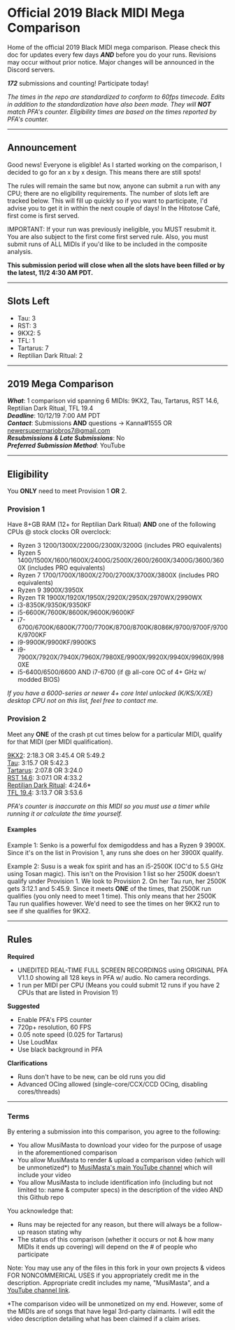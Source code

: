 # Official 2019 Black MIDI Mega Comparison
Home of the official 2019 Black MIDI mega comparison. Please check this doc for updates every few days ***AND*** before you do your runs. Revisions may occur without prior notice. Major changes will be announced in the Discord servers.

***172*** submissions and counting! Participate today!

*The times in the repo are standardized to conform to 60fps timecode. Edits in addition to the standardization have also been made. They will **NOT** match PFA's counter. Eligibility times are based on the times reported by PFA's counter.*

---
## Announcement

Good news! Everyone is eligible! As I started working on the comparison, I decided to go for an x by x design. This means there are still spots!

The rules will remain the same but now, anyone can submit a run with any CPU; there are no eligibility requirements. The number of slots left are tracked below. This will fill up quickly so if you want to participate, I'd advise you to get it in within the next couple of days! In the Hitotose Café, first come is first served.

IMPORTANT: If your run was previously ineligible, you MUST resubmit it. You are also subject to the first come first served rule. Also, you must submit runs of ALL MIDIs if you'd like to be included in the composite analysis.

**This submission period will close when all the slots have been filled or by the latest, 11/2 4:30 AM PDT.**

---
## Slots Left
- Tau: 3
- RST: 3
- 9KX2: 5
- TFL: 1
- Tartarus: 7
- Reptilian Dark Ritual: 2

---
## 2019 Mega Comparison
***What***: 1 comparison vid spanning 6 MIDIs: 9KX2, Tau, Tartarus, RST 14.6, Reptilian Dark Ritual, TFL 19.4 <br>
***Deadline***: 10/12/19 7:00 AM PDT <br>
***Contact***: Submissions **AND** questions -> Kanna#1555 OR newersupermariobros7@gmail.com <br>
***Resubmissions & Late Submissions***: No <br>
***Preferred Submission Method***: YouTube <br>

---
## Eligibility
You **ONLY** need to meet Provision 1 **OR** 2.

### Provision 1
Have 8+GB RAM (12+ for Reptilian Dark Ritual) **AND** one of the following CPUs @ stock clocks OR overclock:
- Ryzen 3 1200/1300X/2200G/2300X/3200G (includes PRO equivalents)
- Ryzen 5 1400/1500X/1600/1600X/2400G/2500X/2600/2600X/3400G/3600/3600X (includes PRO equivalents)
- Ryzen 7 1700/1700X/1800X/2700/2700X/3700X/3800X (includes PRO equivalents)
- Ryzen 9 3900X/3950X
- Ryzen TR 1900X/1920X/1950X/2920X/2950X/2970WX/2990WX
- i3-8350K/9350K/9350KF
- i5-6600K/7600K/8600K/9600K/9600KF
- i7-6700/6700K/6800K/7700/7700K/8700/8700K/8086K/9700/9700F/9700K/9700KF
- i9-9900K/9900KF/9900KS
- i9-7900X/7920X/7940X/7960X/7980XE/9900X/9920X/9940X/9960X/9980XE
- i5-6400/6500/6600 AND i7-6700 (if @ all-core OC of 4+ GHz w/ modded BIOS)

*If you have a 6000-series or newer 4+ core Intel unlocked (K/KS/X/XE) desktop CPU not on this list, feel free to contact me.*

### Provision 2
Meet any **ONE** of the crash pt cut times below for a particular MIDI, qualify for that MIDI (per MIDI qualification).

[9KX2](https://www.youtube.com/watch?v=E7e36Yc3e3w): 2:18.3 OR 3:45.4 OR 5:49.2 <br>
[Tau](https://www.youtube.com/watch?v=b0gyQMJHQ78): 3:15.7 OR 5:42.3 <br>
[Tartarus](https://www.youtube.com/watch?v=u3QCN1qqfIo): 2:07.8 OR 3:24.0 <br>
[RST 14.6](https://www.youtube.com/watch?v=JAtk3wOlB2Y): 3:07.1 OR 4:33.2 <br>
[Reptilian Dark Ritual](https://www.youtube.com/watch?v=IBb4NPR_scM): 4:24.6* <br>
[TFL 19.4](https://www.youtube.com/watch?v=XmtiTkXcPJU): 3:13.7 OR 3:53.6 <br>

*PFA's counter is inaccurate on this MIDI so you must use a timer while running it or calculate the time yourself.*

#### Examples

Example 1: Senko is a powerful fox demigoddess and has a Ryzen 9 3900X. Since it's on the list in Provision 1, any runs she does on her 3900X qualify.

Example 2: Susu is a weak fox spirit and has an i5-2500K (OC'd to 5.5 GHz using Tosan magic). This isn't on the Provision 1 list so her 2500K doesn't qualify under Provision 1. We look to Provision 2. On her Tau run, her 2500K gets 3:12.1 and 5:45.9. Since it meets **ONE** of the times, that 2500K run qualifies (you only need to meet 1 time). This only means that her 2500K Tau run qualifies however. We'd need to see the times on her 9KX2 run to see if she qualifies for 9KX2.

---
## Rules

**Required**
- UNEDITED REAL-TIME FULL SCREEN RECORDINGS using ORIGINAL PFA V1.1.0 showing all 128 keys in PFA w/ audio. No camera recordings.
- 1 run per MIDI per CPU (Means you could submit 12 runs if you have 2 CPUs that are listed in Provision 1!)

**Suggested**
- Enable PFA's FPS counter
- 720p+ resolution, 60 FPS
- 0.05 note speed (0.025 for Tartarus)
- Use LoudMax
- Use black background in PFA

**Clarifications**
- Runs don't have to be new, can be old runs you did
- Advanced OCing allowed (single-core/CCX/CCD OCing, disabling cores/threads) 

---
### Terms

By entering a submission into this comparison, you agree to the following:
- You allow MusiMasta to download your video for the purpose of usage in the aforementioned comparison
- You allow MusiMasta to render & upload a comparison video (which will be unmonetized*) to [MusiMasta's main YouTube channel](https://www.youtube.com/c/MusiMasta) which will include your video
- You allow MusiMasta to include identification info (including but not limited to: name & computer specs) in the description of the video AND this Github repo

You acknowledge that:
- Runs may be rejected for any reason, but there will always be a follow-up reason stating why
- The status of this comparison (whether it occurs or not & how many MIDIs it ends up covering) will depend on the # of people who participate

Note: You may use any of the files in this fork in your own projects & videos FOR NONCOMMERICAL USES if you appropriately credit me in the description. Appropriate credit includes my name, "MusiMasta", and a [YouTube channel link](https://www.youtube.com/c/MusiMasta).

*The comparison video will be unmonetized on my end. However, some of the MIDIs are of songs that have legal 3rd-party claimants. I will edit the video description detailing what has been claimed if a claim arises.

